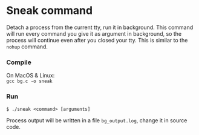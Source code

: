 # Sneak command

Detach a process from the current tty, run it in background. This command will run every command you give it as argument in background, so the process will continue even after you closed your tty. This is similar to the ```nohup``` command.

### Compile
On MacOS & Linux:  
```gcc bg.c -o sneak```

### Run

```$ ./sneak <command> [arguments]```

Process output will be written in a file ```bg_output.log```, change it in source code.
